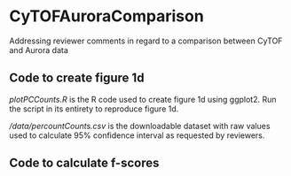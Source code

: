 # CyTOFAuroraComparison
Addressing reviewer comments in regard to a comparison between CyTOF and Aurora data

## Code to create figure 1d

*plotPCCounts.R* is the R code used to create figure 1d using ggplot2. Run the script in its entirety to reproduce figure 1d.

*/data/percountCounts.csv* is the downloadable dataset with raw values used to calculate 95% confidence interval as requested by reviewers.

## Code to calculate f-scores
